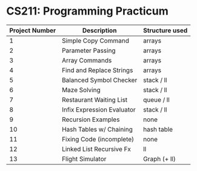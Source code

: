 **CS211: Programming Practicum**
===

| Project Number | Description | Structure used |
| --- | --- | --- |
| 1 | Simple Copy Command | arrays |
| 2 | Parameter Passing | arrays |
| 3 | Array Commands | arrays |
| 4 | Find and Replace Strings | arrays |
| 5 | Balanced Symbol Checker | stack / ll |
| 6 | Maze Solving | stack / ll |
| 7 | Restaurant Waiting List | queue / ll |
| 8 | Infix Expression Evaluator | stack / ll |
| 9 | Recursion Examples | none |
| 10 | Hash Tables w/ Chaining | hash table |
| 11 | Fixing Code (incomplete) | none |
| 12 | Linked List Recursive Fx | ll |
| 13 | Flight Simulator | Graph (+ ll) |
